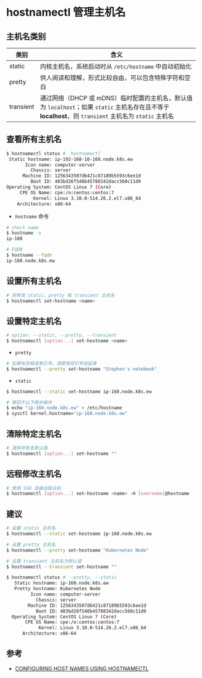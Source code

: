 # hostnamectl 管理主机名

## 主机名类别

| 类别      | 含义                                                                                                                                                    |
| --------- | ------------------------------------------------------------------------------------------------------------------------------------------------------- |
| static    | 内核主机名，系统启动时从 `/etc/hostname` 中自动初始化                                                                                                   |
| pretty    | 供人阅读和理解，形式比较自由，可以包含特殊字符和空白                                                                                                    |
| transient | 通过网络（DHCP 或 mDNS）临时配置的主机名，默认值为 `localhost`；如果 `static` 主机名存在且不等于 **localhost**，则 `transient` 主机名为 `static` 主机名 |

## 查看所有主机名

```sh
$ hostnamectl status #  hostnamectl
 Static hostname: ip-192-168-10-160.node.k8s.ew
       Icon name: computer-server
         Chassis: server
      Machine ID: 1256343507d6421c87189b5593c6ee1d
         Boot ID: 483bd26f548b45788342dacc560c11d9
Operating System: CentOS Linux 7 (Core)
     CPE OS Name: cpe:/o:centos:centos:7
          Kernel: Linux 3.10.0-514.26.2.el7.x86_64
    Architecture: x86-64
```

* `hostname` 命令

```sh
# short name
$ hostname -s
ip-160

# FQDN
$ hostname --fqdn
ip-160.node.k8s.ew
```

## 设置所有主机名

```sh
# 将修改 static、pretty 和 transient 主机名
$ hostnamectl set-hostname <name>
```

## 设置特定主机名

```sh
# option: --static, --pretty, --transient
$ hostnamectl [option...] set-hostname <name>
```

* `pretty`

```sh
# 如果有空格或单引号，请使用双引号括起来
$ hostnamectl --pretty set-hostname "Stephen's notebook"
```

* `static`

```sh
$ hostnamectl --static set-hostname ip-160.node.k8s.ew

# 等同于以下两步操作
$ echo "ip-160.node.k8s.ew" > /etc/hostname
$ sysctl kernel.hostname="ip-160.node.k8s.ew"
```

## 清除特定主机名

```sh
# 清除并恢复默认值
$ hostnamectl [option...] set-hostname ""
```

## 远程修改主机名

```sh
# 使用 SSH 连接远程主机
$ hostnamectl [option...] set-hostname <name> -H [username]@hostname
```

## 建议

```sh
# 设置 static 主机名
$ hostnamectl --static set-hostname ip-160.node.k8s.ew

# 设置 pretty 主机名
$ hostnamectl --pretty set-hostname "Kubernetes Node"

# 设置 transient 主机名为默认值
$ hostnamectl --transient set-hostname ""
```

```sh
$ hostnamectl status # --pretty, --static
   Static hostname: ip-160.node.k8s.ew
   Pretty hostname: Kubernetes Node
         Icon name: computer-server
           Chassis: server
        Machine ID: 1256343507d6421c87189b5593c6ee1d
           Boot ID: 483bd26f548b45788342dacc560c11d9
  Operating System: CentOS Linux 7 (Core)
       CPE OS Name: cpe:/o:centos:centos:7
            Kernel: Linux 3.10.0-514.26.2.el7.x86_64
      Architecture: x86-64
```

## 参考

* [CONFIGURING HOST NAMES USING HOSTNAMECTL](https://access.redhat.com/documentation/en-us/red_hat_enterprise_linux/7/html/networking_guide/sec_configuring_host_names_using_hostnamectl)
